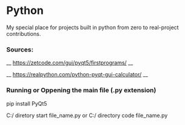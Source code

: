 # Python
My special place for projects built in python from zero to real-project contributions.

### Sources:
__ https://zetcode.com/gui/pyqt5/firstprograms/ __

__ https://realpython.com/python-pyqt-gui-calculator/ __

### Running or Oppening the main file (.py extension)

pip install PyQt5

C:/ diretory start file_name.py or C:/ directory code file_name.py
